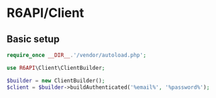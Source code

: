 # R6API/Client

## Basic setup

```php
require_once __DIR__.'/vendor/autoload.php';

use R6API\Client\ClientBuilder;

$builder = new ClientBuilder();
$client = $builder->buildAuthenticated('%email%', '%password%');
```
